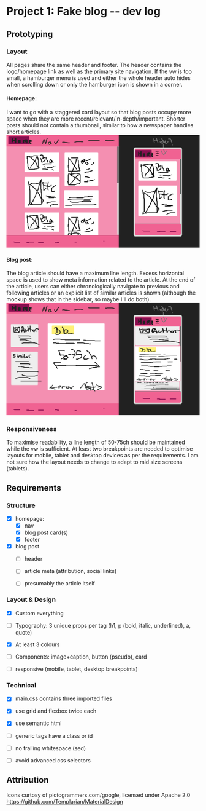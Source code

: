 # Project 1: Fake blog -- dev log


## Prototyping

### Layout

All pages share the same header and footer. The header contains the logo/homepage link as well as the primary site navigation. If the vw is too small, a hamburger menu is used and either the whole header auto hides when scrolling down or only the hamburger icon is shown in a corner.

#### Homepage:
I want to go with a staggered card layout so that blog posts occupy more space when they are more recent/relevant/in-depth/important. Shorter posts should not contain a thumbnail, similar to how a newspaper handles short articles.
![homepage mockup](mockups/homepage.png)

#### Blog post:
The blog article should have a maximum line length. Excess horizontal space is used to show meta information related to the article.
At the end of the article, users can either chronologically navigate to previous and following articles or an explicit list of similar articles is shown (although the mockup shows that in the sidebar, so maybe I'll do both).
![homepage mockup](mockups/blog-post.png)


### Responsiveness
To maximise readability, a line length of 50-75ch should be maintained while the vw is sufficient.
At least two breakpoints are needed to optimise layouts for mobile, tablet and desktop devices as per the requirements.
I am not sure how the layout needs to change to adapt to mid size screens (tablets).


## Requirements

### Structure
 - [x] homepage:
    - [x] nav
    - [x] blog post card(s)
    - [x] footer
 - [x] blog post
    - [ ] header
    - [ ] article meta (attribution, social links)
    - [ ] presumably the article itself


### Layout & Design
 - [x] Custom everything
 - [ ] Typography: 3 unique props per tag (h1, p (bold, italic, underlined), a, quote)
 - [x] At least 3 colours
 - [ ] Components: image+caption, button (pseudo), card
 - [ ] responsive (mobile, tablet, desktop breakpoints)


### Technical
 - [x] main.css contains three imported files
 - [x] use grid and flexbox twice each
 - [x] use semantic html
 - [ ] generic tags have a class or id
 - [ ] no trailing whitespace (sed)
 - [ ] avoid advanced css selectors


## Attribution
Icons curtosy of pictogrammers.com/google, licensed under Apache 2.0
https://github.com/Templarian/MaterialDesign

